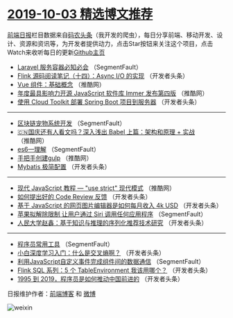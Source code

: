 # [2019-10-03 精选博文推荐](https://toutiao.qdkfweb.cn/date/2019/10/03)

[前端日报](https://qdkfweb.cn/c/news)栏目数据来自[码农头条](https://toutiao.qdkfweb.cn/)（我开发的爬虫），每日分享前端、移动开发、设计、资源和资讯等，为开发者提供动力，点击Star按钮来关注这个项目，点击Watch来收听每日的更新[Github主页](https://github.com/kujian/frontendDaily)
* [Laravel 服务容器必知必会](https://toutiao.qdkfweb.cn/126663.html) （SegmentFault）
* [Flink 源码阅读笔记（十四）：Async I/O 的实现](https://toutiao.qdkfweb.cn/126679.html) （开发者头条）
* [Vue 组件：基础概念](https://toutiao.qdkfweb.cn/126686.html) （推酷网）
* [年度最具影响力开源 JavaScript 软件库 Immer 发布第四版](https://toutiao.qdkfweb.cn/126688.html) （推酷网）
* [使用 Cloud Toolkit 部署 Spring Boot 项目到服务器](https://toutiao.qdkfweb.cn/126673.html) （开发者头条）

***
* [区块链宠物系统开发](https://toutiao.qdkfweb.cn/126664.html) （SegmentFault）
* [🇨🇳国庆还有人看文吗？深入浅出 Babel 上篇：架构和原理 + 实战](https://toutiao.qdkfweb.cn/126684.html) （推酷网）
* [es6&#8212;理解](https://toutiao.qdkfweb.cn/126665.html) （SegmentFault）
* [手把手创建gulp](https://toutiao.qdkfweb.cn/126685.html) （推酷网）
* [Mybatis 极简配置](https://toutiao.qdkfweb.cn/126667.html) （开发者头条）

***
* [现代 JavaScript 教程 — &quot;use strict&quot; 现代模式](https://toutiao.qdkfweb.cn/126687.html) （推酷网）
* [如何提出好的 Code Review 反馈](https://toutiao.qdkfweb.cn/126668.html) （开发者头条）
* [基于 JavaScript 的网页图片编辑器是如何每月收入 4k USD](https://toutiao.qdkfweb.cn/126669.html) （开发者头条）
* [苹果拟解除限制 让用户通过 Siri 调用任何应用程序](https://toutiao.qdkfweb.cn/126699.html) （SegmentFault）
* [人民大学赵鑫：基于知识与推理的序列化推荐技术研究](https://toutiao.qdkfweb.cn/126670.html) （开发者头条）

***
* [程序员常用工具](https://toutiao.qdkfweb.cn/126661.html) （SegmentFault）
* [小白深度学习入门：什么是交叉熵啊？](https://toutiao.qdkfweb.cn/126674.html) （开发者头条）
* [利用JavaScript自定义事件完成组件间的数据通信](https://toutiao.qdkfweb.cn/126662.html) （SegmentFault）
* [Flink SQL 系列：5 个 TableEnvironment 我该用哪个？](https://toutiao.qdkfweb.cn/126677.html) （开发者头条）
* [1995 到 2019，程序员是如何推动中国前进的](https://toutiao.qdkfweb.cn/126666.html) （开发者头条）

日报维护作者：[前端博客](https://qdkfweb.cn/) 和 [微博](https://qdkfweb.cn/go/weibo)

![weixin](https://user-images.githubusercontent.com/3055447/38468989-651132ac-3b80-11e8-8e6b-15122322a9d7.png)